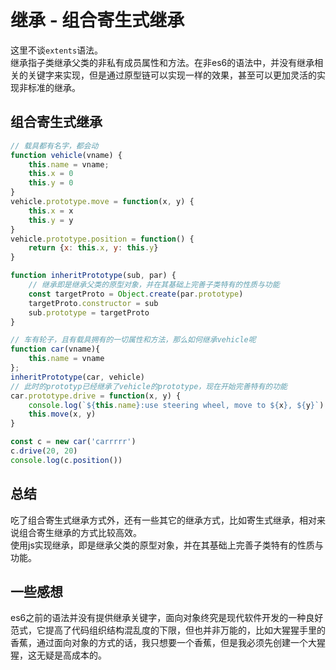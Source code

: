 # 继承 - 组合寄生式继承
这里不谈`extents`语法。  
继承指子类继承父类的非私有成员属性和方法。在非es6的语法中，并没有继承相关的关键字来实现，但是通过原型链可以实现一样的效果，甚至可以更加灵活的实现非标准的继承。

## 组合寄生式继承
```javascript
// 载具都有名字，都会动
function vehicle(vname) {
    this.name = vname;
    this.x = 0
    this.y = 0
}
vehicle.prototype.move = function(x, y) {
    this.x = x
    this.y = y
}
vehicle.prototype.position = function() {
    return {x: this.x, y: this.y}
}

function inheritPrototype(sub, par) {
    // 继承即是继承父类的原型对象，并在其基础上完善子类特有的性质与功能
    const targetProto = Object.create(par.prototype)
    targetProto.constructor = sub
    sub.prototype = targetProto
}

// 车有轮子，且有载具拥有的一切属性和方法，那么如何继承vehicle呢
function car(vname){
    this.name = vname
};
inheritPrototype(car, vehicle)
// 此时的prototyp已经继承了vehicle的prototype，现在开始完善特有的功能
car.prototype.drive = function(x, y) {
    console.log(`${this.name}:use steering wheel, move to ${x}, ${y}`)
    this.move(x, y)
}

const c = new car('carrrrr')
c.drive(20, 20)
console.log(c.position())
```

## 总结
吃了组合寄生式继承方式外，还有一些其它的继承方式，比如寄生式继承，相对来说组合寄生继承的方式比较高效。  
使用js实现继承，即是继承父类的原型对象，并在其基础上完善子类特有的性质与功能。

## 一些感想
es6之前的语法并没有提供继承关键字，面向对象终究是现代软件开发的一种良好范式，它提高了代码组织结构混乱度的下限，但也并非万能的，比如大猩猩手里的香蕉，通过面向对象的方式的话，我只想要一个香蕉，但是我必须先创建一个大猩猩，这无疑是高成本的。
